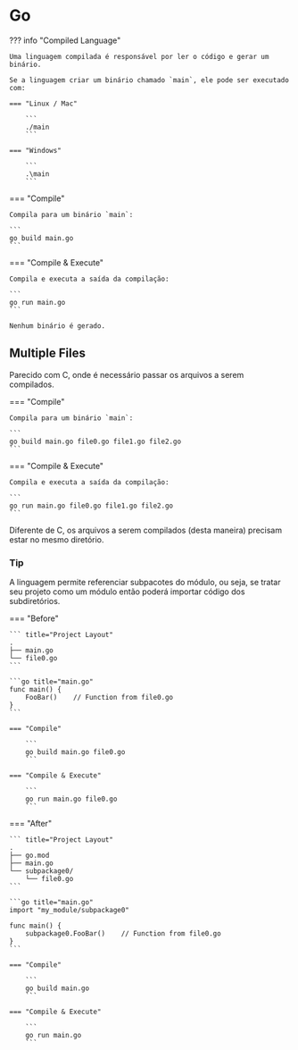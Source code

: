 # Go

??? info "Compiled Language"

    Uma linguagem compilada é responsável por ler o código e gerar um binário.  
    
    Se a linguagem criar um binário chamado `main`, ele pode ser executado com:  
    
    === "Linux / Mac"
        
        ```
        ./main
        ```
    
    === "Windows"
        
        ```
        .\main
        ```

=== "Compile"
    
    Compila para um binário `main`:  
    
    ```
    go build main.go
    ```

=== "Compile & Execute"
    
    Compila e executa a saída da compilação:  
    
    ```
    go run main.go
    ```
    
    Nenhum binário é gerado.  

## Multiple Files

Parecido com C, onde é necessário passar os arquivos a serem compilados.  

=== "Compile"
    
    Compila para um binário `main`:  
    
    ```
    go build main.go file0.go file1.go file2.go
    ```

=== "Compile & Execute"
    
    Compila e executa a saída da compilação:  
    
    ```
    go run main.go file0.go file1.go file2.go
    ```

Diferente de C, os arquivos a serem compilados (desta maneira) precisam estar no mesmo diretório.  

### Tip

A linguagem permite referenciar subpacotes do módulo, ou seja, se tratar seu projeto como um módulo então poderá importar código dos subdiretórios.  

=== "Before"

    ``` title="Project Layout"
    .
    ├── main.go
    └── file0.go
    ```
    
    ```go title="main.go"
    func main() {
        FooBar()    // Function from file0.go
    }
    ```
    
    === "Compile"
        
        ```
        go build main.go file0.go
        ```
    
    === "Compile & Execute"
        
        ```
        go run main.go file0.go
        ```

=== "After"

    ``` title="Project Layout"
    .
    ├── go.mod
    ├── main.go
    └── subpackage0/
        └── file0.go
    ```
    
    ```go title="main.go"
    import "my_module/subpackage0"
    
    func main() {
        subpackage0.FooBar()    // Function from file0.go
    }
    ```
    
    === "Compile"
        
        ```
        go build main.go
        ```
    
    === "Compile & Execute"
        
        ```
        go run main.go
        ```